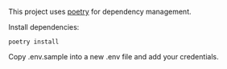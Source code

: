 This project uses [poetry](https://python-poetry.org/docs/) for dependency
management.

Install dependencies:

```
poetry install
```

Copy .env.sample into a new .env file and add your credentials.
